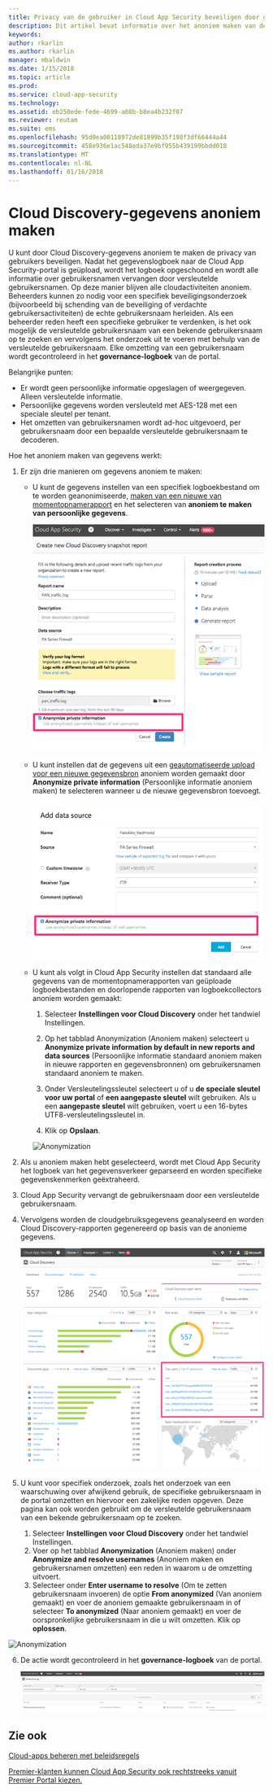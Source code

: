 ```yaml
---
title: Privacy van de gebruiker in Cloud App Security beveiligen door gegevens anoniem te maken | Microsoft Docs
description: Dit artikel bevat informatie over het anoniem maken van de gebruikersnamen in uw Cloud Discovery-gegevens.
keywords: 
author: rkarlin
ms.author: rkarlin
manager: mbaldwin
ms.date: 1/15/2018
ms.topic: article
ms.prod: 
ms.service: cloud-app-security
ms.technology: 
ms.assetid: eb250ede-fede-4699-a08b-b8ea4b232f07
ms.reviewer: reutam
ms.suite: ems
ms.openlocfilehash: 95d0ea00118972de81899b35f198f3df66444a44
ms.sourcegitcommit: 458e936e1ac548eda37e9bf955b439199bbdd018
ms.translationtype: MT
ms.contentlocale: nl-NL
ms.lasthandoff: 01/16/2018
---
```

# <a name="cloud-discovery-data-anonymization"></a>Cloud Discovery-gegevens anoniem maken

U kunt door Cloud Discovery-gegevens anoniem te maken de privacy van gebruikers beveiligen. Nadat het gegevenslogboek naar de Cloud App Security-portal is geüpload, wordt het logboek opgeschoond en wordt alle informatie over gebruikersnamen vervangen door versleutelde gebruikersnamen. Op deze manier blijven alle cloudactiviteiten anoniem. Beheerders kunnen zo nodig voor een specifiek beveiligingsonderzoek (bijvoorbeeld bij schending van de beveiliging of verdachte gebruikersactiviteiten) de echte gebruikersnaam herleiden. Als een beheerder reden heeft een specifieke gebruiker te verdenken, is het ook mogelijk de versleutelde gebruikersnaam van een bekende gebruikersnaam op te zoeken en vervolgens het onderzoek uit te voeren met behulp van de versleutelde gebruikersnaam. Elke omzetting van een gebruikersnaam wordt gecontroleerd in het **governance-logboek** van de portal.

Belangrijke punten:
-   Er wordt geen persoonlijke informatie opgeslagen of weergegeven. Alleen versleutelde informatie.
-   Persoonlijke gegevens worden versleuteld met AES-128 met een speciale sleutel per tenant.
-   Het omzetten van gebruikersnamen wordt ad-hoc uitgevoerd, per gebruikersnaam door een bepaalde versleutelde gebruikersnaam te decoderen.


Hoe het anoniem maken van gegevens werkt:

1.  Er zijn drie manieren om gegevens anoniem te maken: 
    
    - U kunt de gegevens instellen van een specifiek logboekbestand om te worden geanonimiseerde, [maken van een nieuwe van momentopnamerapport](create-snapshot-cloud-discovery-reports.md) en het selecteren van **anoniem te maken van persoonlijke gegevens**.

      ![Snapshotgegevens anoniem te maken](./media/anonymize-log.png)

    - U kunt instellen dat de gegevens uit een [geautomatiseerde upload voor een nieuwe gegevensbron](configure-automatic-log-upload-for-continuous-reports.md) anoniem worden gemaakt door **Anonymize private information** (Persoonlijke informatie anoniem maken) te selecteren wanneer u de nieuwe gegevensbron toevoegt.  
  
      ![Anoniem gegevens aan het logboek te maken](./media/anonymize-autolog.png)

    - U kunt als volgt in Cloud App Security instellen dat standaard alle gegevens van de momentopnamerapporten van geüploade logboekbestanden en doorlopende rapporten van logboekcollectors anoniem worden gemaakt:
     
        1. Selecteer **Instellingen voor Cloud Discovery** onder het tandwiel Instellingen.
     
        2. Op het tabblad Anonymization (Anoniem maken) selecteert u **Anonymize private information by default in new reports and data sources** (Persoonlijke informatie standaard anoniem maken in nieuwe rapporten en gegevensbronnen) om gebruikersnamen standaard anoniem te maken.

        3. Onder Versleutelingssleutel selecteert u of u **de speciale sleutel voor uw portal** of **een aangepaste sleutel** wilt gebruiken. Als u een **aangepaste sleutel** wilt gebruiken, voert u een 16-bytes UTF8-versleutelingssleutel in.
        4. Klik op **Opslaan**.
 
       ![Anonymization](./media/anonymizer1.png)
  

2.  Als u anoniem maken hebt geselecteerd, wordt met Cloud App Security het logboek van het gegevensverkeer geparseerd en worden specifieke gegevenskenmerken geëxtraheerd.
3.  Cloud App Security vervangt de gebruikersnaam door een versleutelde gebruikersnaam.
4.  Vervolgens worden de cloudgebruiksgegevens geanalyseerd en worden Cloud Discovery-rapporten gegenereerd op basis van de anonieme gegevens.
 
    ![Cloud Discovery-dashboard anoniem te maken](./media/anonymize-dashboard.png)
 
5.  U kunt voor specifiek onderzoek, zoals het onderzoek van een waarschuwing over afwijkend gebruik, de specifieke gebruikersnaam in de portal omzetten en hiervoor een zakelijke reden opgeven. Deze pagina kan ook worden gebruikt om de versleutelde gebruikersnaam van een bekende gebruikersnaam op te zoeken. 

    1. Selecteer **Instellingen voor Cloud Discovery** onder het tandwiel Instellingen.
    2. Voer op het tabblad **Anonymization** (Anoniem maken) onder **Anonymize and resolve usernames** (Anoniem maken en gebruikersnamen omzetten) een reden in waarom u de omzetting uitvoert.
    3. Selecteer onder **Enter username to resolve** (Om te zetten gebruikersnaam invoeren) de optie **From anonymized** (Van anoniem gemaakt) en voer de anoniem gemaakte gebruikersnaam in of selecteer **To anonymized** (Naar anoniem gemaakt) en voer de oorspronkelijke gebruikersnaam in die u wilt omzetten. Klik op **oplossen**. 

   ![Anonymization](./media/anonymizer.png)

6.  De actie wordt gecontroleerd in het **governance-logboek** van de portal. 

     ![Anonymization](./media/anonymize-gov-log.png)




  
      
## <a name="see-also"></a>Zie ook  
[Cloud-apps beheren met beleidsregels](control-cloud-apps-with-policies.md)   

[Premier-klanten kunnen Cloud App Security ook rechtstreeks vanuit Premier Portal kiezen.](https://premier.microsoft.com/)  
    
      
  
